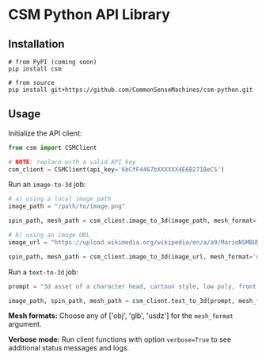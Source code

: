 # CSM Python API Library

## Installation

```
# from PyPI (coming soon)
pip install csm

# from source
pip install git+https://github.com/CommonSenseMachines/csm-python.git
```

## Usage

Initialize the API client:

```python
from csm import CSMClient

# NOTE: replace with a valid API key
csm_client = CSMClient(api_key='6bCfF4467bXXXXXX4E6B271BeC5')
```

Run an `image-to-3d` job:

```python
# a) using a local image path
image_path = "/path/to/image.png"

spin_path, mesh_path = csm_client.image_to_3d(image_path, mesh_format='glb', verbose=True)

# b) using an image URL
image_url = "https://upload.wikimedia.org/wikipedia/en/a/a9/MarioNSMBUDeluxe.png"

spin_path, mesh_path = csm_client.image_to_3d(image_url, mesh_format='obj')
```

Run a `text-to-3d` job:

```python
prompt = "3d asset of a character head, cartoon style, low poly, front view"

image_path, spin_path, mesh_path = csm_client.text_to_3d(prompt, mesh_format='glb')
```

**Mesh formats:** Choose any of ['obj', 'glb', 'usdz'] for the `mesh_format` argument.

**Verbose mode:** Run client functions with option `verbose=True` to see additional status messages and logs.

